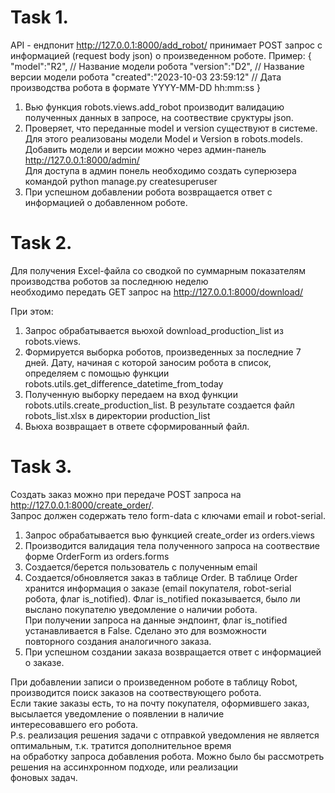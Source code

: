 # Task 1.
API - ендпонит http://127.0.0.1:8000/add_robot/ принимает POST запрос
с информацией (request body json) о произведенном роботе.
Пример:
{
    "model":"R2", // Название модели робота
    "version":"D2", // Название версии модели робота
    "created":"2023-10-03 23:59:12" // Дата производства робота в формате YYYY-MM-DD hh:mm:ss
}

1) Вью функция robots.views.add_robot производит валидацию полученных данных
в запросе, на соотвествие cруктуры json.
2) Проверяет, что переданные model и version существуют в системе.
Для этого реализованы модели Model и Version в robots.models.  
Добавить модели и версии можно через админ-панель http://127.0.0.1:8000/admin/  
Для доступа в админ понель необходимо создать суперюзера командой python manage.py createsuperuser
3) При успешном добавлении робота возвращается ответ с информацией о добавленном роботе.

# Task 2.
Для получения Excel-файла со сводкой по суммарным показателям производства роботов за последнюю неделю  
необходимо передать GET запрос на http://127.0.0.1:8000/download/

При этом:
1) Запрос обрабатывается вьюхой download_production_list из robots.views.
2) Формируется выборка роботов, произведенных за последние 7 дней.
Дату, начиная с которой заносим робота в список, определяем с помощью функции robots.utils.get_difference_datetime_from_today
3) Полученную выборку передаем на вход функции robots.utils.create_production_list.
В результате создается файл robots_list.xlsx в директории production_list
4) Вьюха возвращает в ответе сформированный файл.

# Task 3.
Создать заказ можно при передаче POST запроса на http://127.0.0.1:8000/create_order/.  
Запрос должен содержать тело form-data с ключами email и robot-serial.
1) Запрос обрабатывается вью функцией create_order из orders.views
2) Производится валидация тела полученного запроса на соотвествие форме OrderForm из orders.forms
3) Создается/берется пользователь с полученным email
4) Создается/обновляется заказ в таблице Order.
В таблице Order хранится информация о заказе (email покупателя, robot-serial робота, флаг is_notified).
Флаг is_notified показывается, было ли выслано покупателю уведомление о наличии робота.  
При получении запроса на данные эндпоинт, флаг is_notified устанавливается в False. Сделано это для возможности  
повторного создания аналогичного заказа.
5) При успешном создании заказа возвращается ответ с информацией о заказе.

При добавлении записи о произведенном роботе в таблицу Robot, производится поиск заказов на соотвествующего робота.  
Если такие заказы есть, то на почту покупателя, оформившего заказ, высылается уведомление о появлении в наличие  
интересовавшего его робота.  
P.s. реализация решения задачи с отправкой уведомления не является оптимальным, т.к. тратится дополнительное время  
на обработку запроса добавления робота. Можно было бы рассмотреть решения на ассинхронном подходе, или реализации  
фоновых задач.

